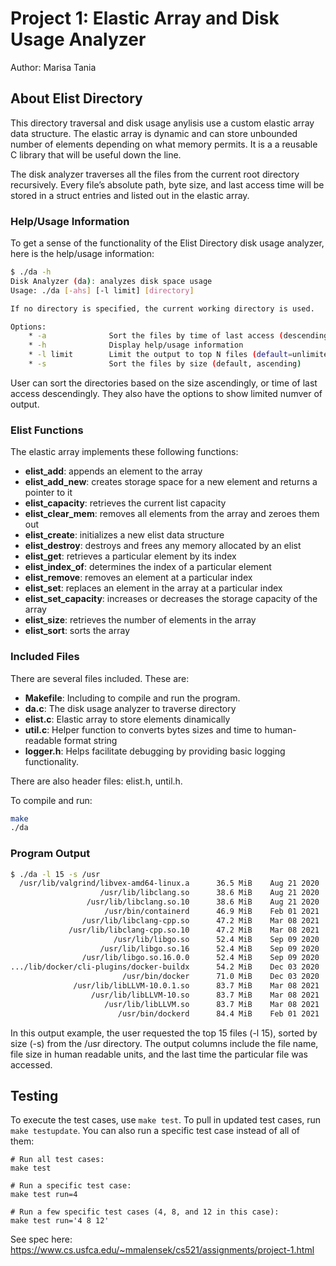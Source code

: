 # Project 1: Elastic Array and Disk Usage Analyzer

Author: Marisa Tania  

## About Elist Directory

This directory traversal and disk usage anylisis use a custom elastic array data structure. The elastic array is dynamic and can store unbounded number of elements depending on what memory permits. It is a a reusable C library that will be useful down the line.

The disk analyzer traverses all the files from the current root directory recursively. Every file’s absolute path, byte size, and last access time will be stored in a struct entries and listed out in the elastic array.

### Help/Usage Information
To get a sense of the functionality of the Elist Directory disk usage analyzer, here is the help/usage information:
```bash
$ ./da -h
Disk Analyzer (da): analyzes disk space usage
Usage: ./da [-ahs] [-l limit] [directory]

If no directory is specified, the current working directory is used.

Options:
    * -a              Sort the files by time of last access (descending)
    * -h              Display help/usage information
    * -l limit        Limit the output to top N files (default=unlimited)
    * -s              Sort the files by size (default, ascending)
```
User can sort the directories based on the size ascendingly, or time of last access descendingly. They also have the options to show limited numver of output.

### Elist Functions
The elastic array implements these following functions:
- <b>elist_add</b>: appends an element to the array
- <b>elist_add_new</b>: creates storage space for a new element and returns a pointer to it
- <b>elist_capacity</b>: retrieves the current list capacity
- <b>elist_clear_mem</b>: removes all elements from the array and zeroes them out
- <b>elist_create</b>: initializes a new elist data structure
- <b>elist_destroy</b>: destroys and frees any memory allocated by an elist
- <b>elist_get</b>: retrieves a particular element by its index
- <b>elist_index_of</b>: determines the index of a particular element
- <b>elist_remove</b>: removes an element at a particular index
- <b>elist_set</b>: replaces an element in the array at a particular index
- <b>elist_set_capacity</b>: increases or decreases the storage capacity of the array
- <b>elist_size</b>: retrieves the number of elements in the array
- <b>elist_sort</b>: sorts the array


### Included Files
There are several files included. These are:
   - <b>Makefile</b>: Including to compile and run the program.
   - <b>da.c</b>: The disk usage analyzer to traverse directory
   - <b>elist.c</b>: Elastic array to store elements dinamically
   - <b>util.c</b>: Helper function to converts bytes sizes and time to human-readable format string
   - <b>logger.h</b>: Helps facilitate debugging by providing basic logging functionality.

There are also header files: elist.h, until.h.

To compile and run:

```bash
make
./da
```


### Program Output
```bash
$ ./da -l 15 -s /usr
  /usr/lib/valgrind/libvex-amd64-linux.a      36.5 MiB    Aug 21 2020
                    /usr/lib/libclang.so      38.6 MiB    Aug 21 2020
                 /usr/lib/libclang.so.10      38.6 MiB    Aug 21 2020
                     /usr/bin/containerd      46.9 MiB    Feb 01 2021
                /usr/lib/libclang-cpp.so      47.2 MiB    Mar 08 2021
             /usr/lib/libclang-cpp.so.10      47.2 MiB    Mar 08 2021
                       /usr/lib/libgo.so      52.4 MiB    Sep 09 2020
                    /usr/lib/libgo.so.16      52.4 MiB    Sep 09 2020
                /usr/lib/libgo.so.16.0.0      52.4 MiB    Sep 09 2020
.../lib/docker/cli-plugins/docker-buildx      54.2 MiB    Dec 03 2020
                         /usr/bin/docker      71.0 MiB    Dec 03 2020
              /usr/lib/libLLVM-10.0.1.so      83.7 MiB    Mar 08 2021
                  /usr/lib/libLLVM-10.so      83.7 MiB    Mar 08 2021
                     /usr/lib/libLLVM.so      83.7 MiB    Mar 08 2021
                        /usr/bin/dockerd      84.4 MiB    Feb 01 2021
```

In this output example, the user requested the top 15 files (-l 15), sorted by size (-s) from the /usr directory. 
The output columns include the file name, file size in human readable units, and the last time the particular file was accessed.

## Testing

To execute the test cases, use `make test`. To pull in updated test cases, run `make testupdate`. You can also run a specific test case instead of all of them:

```
# Run all test cases:
make test

# Run a specific test case:
make test run=4

# Run a few specific test cases (4, 8, and 12 in this case):
make test run='4 8 12'
```

See spec here: https://www.cs.usfca.edu/~mmalensek/cs521/assignments/project-1.html
